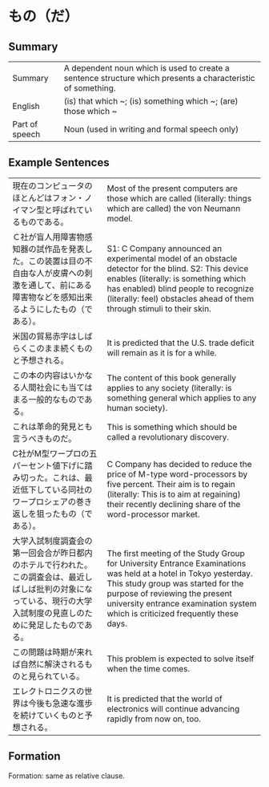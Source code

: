 # もの（だ）

## Summary

<table><tr>   <td>Summary</td>   <td>A dependent noun which is used to create a sentence structure which presents a characteristic of something.</td></tr><tr>   <td>English</td>   <td>(is) that which ~; (is) something which ~; (are) those which ~</td></tr><tr>   <td>Part of speech</td>   <td>Noun (used in writing and formal speech only)</td></tr></table>

## Example Sentences

<table><tr>   <td>現在のコンピュータのほとんどはフォン・ノイマン型と呼ばれているものである。</td>   <td>Most of the present computers are those which are called (literally: things which are called) the von Neumann model.</td></tr><tr>   <td>Ｃ社が盲人用障害物感知器の試作品を発表した。この装置は目の不自由な人が皮膚への刺激を通して、前にある障害物などを感知出来るようにしたもの（である）。</td>   <td>S1: C Company announced an experimental model of an obstacle detector for the blind. S2: This device enables (literally: is something which has enabled) blind people to recognize (literally: feel) obstacles ahead of them through stimuli to their skin.</td></tr><tr>   <td>米国の貿易赤字はしばらくこのまま続くものと予想される。</td>   <td>It is predicted that the U.S. trade deficit will remain as it is for a while.</td></tr><tr>   <td>この本の内容はいかなる人間社会にも当てはまる一般的なものである。</td>   <td>The content of this book generally applies to any society (literally: is something general which applies to any human society).</td></tr><tr>   <td>これは革命的発見とも言うべきものだ。</td>   <td>This is something which should be called a revolutionary discovery.</td></tr><tr>   <td>C社がM型ワープロの五パーセント値下げに踏み切った。これは、最近低下している同社のワープロシェアの巻き返しを狙ったもの（である）。</td>   <td>C Company has decided to reduce the price of M-type word-processors by five percent. Their aim is to regain (literally: This is to aim at regaining) their recently declining share of the word-processor market.</td></tr><tr>   <td>大学入試制度調査会の第一回会合が昨日都内のホテルで行われた。この調査会は、最近しばしば批判の対象になっている、現行の大学入試制度の見直しのために発足したものである。</td>   <td>The first meeting of the Study Group for University Entrance Examinations was held at a hotel in Tokyo yesterday. This study group was started for the purpose of reviewing the present university entrance examination system which is criticized frequently these days.</td></tr><tr>   <td>この問題は時期が来れば自然に解決されるものと見られている。</td>   <td>This problem is expected to solve itself when the time comes.</td></tr><tr>   <td>エレクトロニクスの世界は今後も急速な進歩を続けていくものと予想される。</td>   <td>It is predicted that the world of electronics will continue advancing rapidly from now on, too.</td></tr></table>

## Formation

<span>Formation: same as relative clause.</span>

